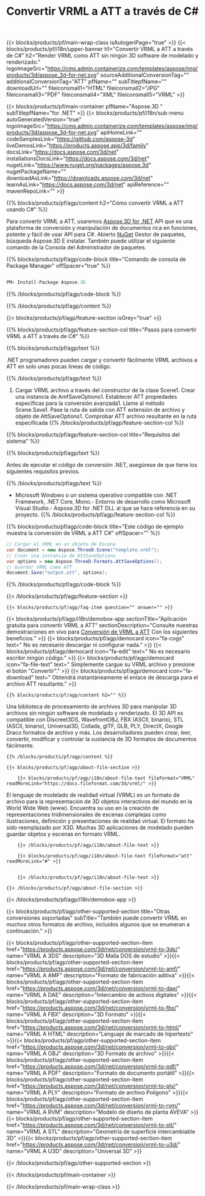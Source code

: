 ﻿---
title: Convertir VRML a ATT a través de C# 
url: /es/net/conversion/vrml-to-att/ 
description: Código de muestra para la conversión de VRML a ATT C#. Use API código de ejemplo para los archivos por lotes VRML a la conversión de ATT dentro de VB.NET, Asp.NET o cualquier aplicación basada en .NET.
---
{{< blocks/products/pf/main-wrap-class isAutogenPage="true" >}}
{{< blocks/products/pf/i18n/upper-banner h1="Convertir VRML a ATT a través de C#" h2="Render VRML como ATT sin ningún 3D software de modelado y renderizado." logoImageSrc="https://cms.admin.containerize.com/templates/aspose/img/products/3d/aspose_3d-for-net.svg" sourceAdditionalConversionTag="" additionalConversionTag="ATT" pfName="" subTitlepfName="" downloadUrl="" fileiconsmall1="HTML" fileiconsmall2="JPG" fileiconsmall3="PDF" fileiconsmall4="XML" fileiconsmall5="VRML" >}}

{{< blocks/products/pf/main-container pfName="Aspose.3D " subTitlepfName="for .NET" >}}
{{< blocks/products/pf/i18n/sub-menu autoGeneratedVersion="true" logoImageSrc="https://cms.admin.containerize.com/templates/aspose/img/products/3d/aspose_3d-for-net.svg" apiHomeLink="" codeSamplesLink="https://github.com/aspose-3d" liveDemosLink="https://products.aspose.app/3d/family" docsLink="https://docs.aspose.com/3d/net" installationsDocsLink="https://docs.aspose.com/3d/net" nugetLink="https://www.nuget.org/packages/aspose.3d" nugetPackageName="" downloadAsLink="https://downloads.aspose.com/3d/net" learnAsLink="https://docs.aspose.com/3d/net" apiReference="" mavenRepoLink="" >}}

{{% blocks/products/pf/agp/content h2="Cómo convertir VRML a ATT usando C#" %}}

 Para convertir VRML a ATT, usaremos
 [Aspose.3D for .NET](https://products.aspose.com/3d/net) 
 API que es una plataforma de conversión y manipulación de documentos rica en funciones, potente y fácil de usar API para C#. Abierto
 [NuGet](https://www.nuget.org/packages/aspose.3d) 
 Gestor de paquetes, búsqueda
 Aspose.3D 
 E instalar. También puede utilizar el siguiente comando de la Consola del Administrador de paquetes.

{{% blocks/products/pf/agp/code-block title="Comando de consola de Package Manager" offSpacer="true" %}}

```cs

PM> Install-Package Aspose.3D


```

{{% /blocks/products/pf/agp/code-block %}}

{{% /blocks/products/pf/agp/content %}}

{{< blocks/products/pf/agp/feature-section isGrey="true" >}}

{{% blocks/products/pf/agp/feature-section-col title="Pasos para convertir VRML a ATT a través de C#" %}}

{{% blocks/products/pf/agp/text %}}

 .NET programadores pueden cargar y convertir fácilmente VRML archivos a ATT en solo unas pocas líneas de código.

{{% /blocks/products/pf/agp/text %}}

1. Cargar VRML archivo a través del constructor de la clase Scene1. Crear una instancia de AmfSaveOptions1. Establecer ATT propiedades específicas para la conversión avanzada1. Llame al método Scene.Save1. Pase la ruta de salida con ATT extensión de archivo y objeto de AttSaveOptions1. Comprobar ATT archivo resultante en la ruta especificada
{{% /blocks/products/pf/agp/feature-section-col %}}

{{% blocks/products/pf/agp/feature-section-col title="Requisitos del sistema" %}}

{{% blocks/products/pf/agp/text %}}

 Antes de ejecutar el código de conversión .NET, asegúrese de que tiene los siguientes requisitos previos.

{{% /blocks/products/pf/agp/text %}}

- Microsoft Windows o un sistema operativo compatible con .NET Framework, .NET Core, Mono.- Entorno de desarrollo como Microsoft Visual Studio.- Aspose.3D for .NET DLL al que se hace referencia en su proyecto.
{{% /blocks/products/pf/agp/feature-section-col %}}

{{% blocks/products/pf/agp/code-block title="Este código de ejemplo muestra la conversión de VRML a ATT C#" offSpacer="" %}}

```cs
// Cargar el VRML en un objeto de Escena 
var document = new Aspose.ThreeD.Scene("template.vrml");
// Crear una instancia de AttSaveOptions 
var options = new Aspose.ThreeD.Formats.AttSaveOptions();
// Guardar VRML como ATT 
document.Save("output.att", options); 


```

{{% /blocks/products/pf/agp/code-block %}}

{{< /blocks/products/pf/agp/feature-section >}}

    {{< blocks/products/pf/agp/faq-item question="" answer="" >}}
 

<!-- aboutfile Starts -->

{{< blocks/products/pf/agp/i18n/demobox-app sectionTitle="Aplicación gratuita para convertir VRML a ATT" sectionDescription="Consulte nuestras demostraciones en vivo para [Conversión de VRML a ATT](https://products.aspose.app/3d/conversion/vrml-to-att) Con los siguientes beneficios." >}}
        {{< blocks/products/pf/agp/democard icon="fa-cogs" text=" No es necesario descargar ni configurar nada." >}}
        {{< blocks/products/pf/agp/democard icon="fa-edit" text=" No es necesario escribir ningún código." >}}
        {{< blocks/products/pf/agp/democard icon="fa-file-text" text=" Simplemente cargue su VRML archivo y presione el botón \"Convertir\"." >}}
        {{< blocks/products/pf/agp/democard icon="fa-download" text=" Obtendrá instantáneamente el enlace de descarga para el archivo ATT resultante." >}}

    {{% blocks/products/pf/agp/content h2="" %}}

 Una biblioteca de procesamiento de archivos 3D para manipular 3D archivos sin ningún software de modelado y renderizado. El 3D API es compatible con Discreet3DS, WavefrontOBJ, FBX (ASCII, binario), STL (ASCII, binario), Universal3D, Collada, glTF, GLB, PLY, DirectX, Google Draco formatos de archivo y más. Los desarrolladores pueden crear, leer, convertir, modificar y controlar la sustancia de 3D formatos de documentos fácilmente.



    {{% /blocks/products/pf/agp/content %}}

    {{< blocks/products/pf/agp/about-file-section >}}

        {{< blocks/products/pf/agp/i18n/about-file-text fileFormat="VRML" readMoreLink="https://docs.fileformat.com/3d/vrml/" >}}
El lenguaje de modelado de realidad virtual (VRML) es un formato de archivo para la representación de 3D objetos interactivos del mundo en la World Wide Web (www). Encuentra su uso en la creación de representaciones tridimensionales de escenas complejas como ilustraciones, definición y presentaciones de realidad virtual. El formato ha sido reemplazado por X3D. Muchas 3D aplicaciones de modelado pueden guardar objetos y escenas en formato VRML.

        {{< /blocks/products/pf/agp/i18n/about-file-text >}}

        {{< blocks/products/pf/agp/i18n/about-file-text fileFormat="att" readMoreLink="#" >}}


        {{< /blocks/products/pf/agp/i18n/about-file-text >}}

    {{< /blocks/products/pf/agp/about-file-section >}}

{{< /blocks/products/pf/agp/i18n/demobox-app >}}

<!-- aboutfile Ends -->

{{< blocks/products/pf/agp/other-supported-section title="Otras conversiones soportadas" subTitle="También puede convertir VRML en muchos otros formatos de archivo, incluidos algunos que se enumeran a continuación." >}}

{{< blocks/products/pf/agp/other-supported-section-item href="https://products.aspose.com/3d/net/conversion/vrml-to-3ds/" name="VRML A 3DS" description="3D Malla DOS de estudio" >}}{{< blocks/products/pf/agp/other-supported-section-item href="https://products.aspose.com/3d/net/conversion/vrml-to-amf/" name="VRML A AMF" description="Formato de fabricación aditiva" >}}{{< blocks/products/pf/agp/other-supported-section-item href="https://products.aspose.com/3d/net/conversion/vrml-to-dae/" name="VRML A DAE" description="Intercambio de activos digitales" >}}{{< blocks/products/pf/agp/other-supported-section-item href="https://products.aspose.com/3d/net/conversion/vrml-to-fbx/" name="VRML A FBX" description="3D Formato" >}}{{< blocks/products/pf/agp/other-supported-section-item href="https://products.aspose.com/3d/net/conversion/vrml-to-html/" name="VRML A HTML" description="Lenguaje de marcado de hipertexto" >}}{{< blocks/products/pf/agp/other-supported-section-item href="https://products.aspose.com/3d/net/conversion/vrml-to-obj/" name="VRML A OBJ" description="3D Formato de archivo" >}}{{< blocks/products/pf/agp/other-supported-section-item href="https://products.aspose.com/3d/net/conversion/vrml-to-pdf/" name="VRML A PDF" description="Formato de documento portátil" >}}{{< blocks/products/pf/agp/other-supported-section-item href="https://products.aspose.com/3d/net/conversion/vrml-to-ply/" name="VRML A PLY" description="Formato de archivo Polígono" >}}{{< blocks/products/pf/agp/other-supported-section-item href="https://products.aspose.com/3d/net/conversion/vrml-to-rvm/" name="VRML A RVM" description="Modelo de diseño de planta AVEVA" >}}{{< blocks/products/pf/agp/other-supported-section-item href="https://products.aspose.com/3d/net/conversion/vrml-to-stl/" name="VRML A STL" description="Geometría de superficie intercambiable 3D" >}}{{< blocks/products/pf/agp/other-supported-section-item href="https://products.aspose.com/3d/net/conversion/vrml-to-u3d/" name="VRML A U3D" description="Universal 3D" >}}

{{< /blocks/products/pf/agp/other-supported-section >}}

{{< /blocks/products/pf/main-container >}}
    
{{< /blocks/products/pf/main-wrap-class >}}
